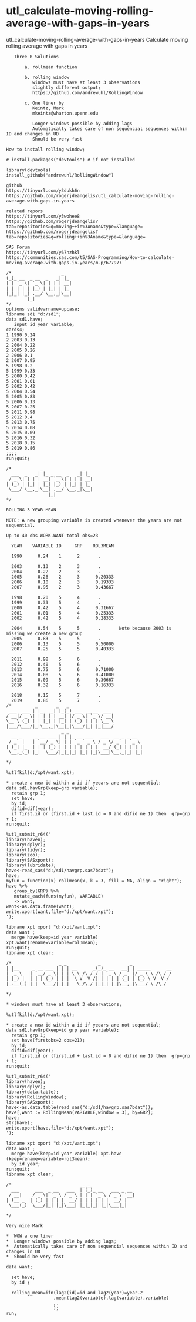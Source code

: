 # utl_calculate-moving-rolling-average-with-gaps-in-years
utl_calculate-moving-rolling-average-with-gaps-in-years
     Calculate moving rolling average with gaps in years                                                                                 
                                                                                                                                        
       Three R Solutions                                                                                                                  
                                                                                                                                        
           a. rollmean function                                                                                                         
                                                                                                                                        
           b. rolling window                                                                                                            
              windows must have at least 3 observations                                                                                 
              slightly different output;                                                                                                
              https://github.com/andrewuhl/RollingWindow                                                                                
                                                                                                                                        
           c. One liner by                                                                                                              
              Keintz, Mark                                                                                                              
              mkeintz@wharton.upenn.edu                                                                                                 
                                                                                                                                        
              Longer windows possible by adding lags                                                                                    
              Automatically takes care of non sequencial sequences within ID and changes in UD                                          
              Should be very fast                                                                                                       
                                                                                                                                        
    How to install rolling window;                                                                                                      
                                                                                                                                        
    # install.packages("devtools") # if not installed                                                                                   
                                                                                                                                        
    library(devtools)                                                                                                                   
    install_github("andrewuhl/RollingWindow")                                                                                           
                                                                                                                                        
    github                                                                                                                              
    https://tinyurl.com/y3dukh6n                                                                                                        
    https://github.com/rogerjdeangelis/utl_calculate-moving-rolling-average-with-gaps-in-years                                          
                                                                                                                                        
    related repors                                                                                                                      
    https://tinyurl.com/y3wohee8                                                                                                        
    https://github.com/rogerjdeangelis?tab=repositories&q=moving++in%3Aname&type=&language=                                             
    https://github.com/rogerjdeangelis?tab=repositories&q=rolling++in%3Aname&type=&language=                                            
                                                                                                                                        
    SAS Forum                                                                                                                           
    https://tinyurl.com/y67nzhkl                                                                                                        
    https://communities.sas.com/t5/SAS-Programming/How-to-calculate-moving-average-with-gaps-in-years/m-p/677977                        
                                                                                                                                        
    /*                   _                                                                                                              
    (_)_ __  _ __  _   _| |_                                                                                                            
    | | `_ \| `_ \| | | | __|                                                                                                           
    | | | | | |_) | |_| | |_                                                                                                            
    |_|_| |_| .__/ \__,_|\__|                                                                                                           
            |_|                                                                                                                         
    */                                                                                                                                  
    options validvarname=upcase;                                                                                                        
    libname sd1 "d:/sd1";                                                                                                               
    data sd1.have;                                                                                                                      
       input id year variable;                                                                                                          
    cards4;                                                                                                                             
    1 1990 0.24                                                                                                                         
    2 2003 0.13                                                                                                                         
    2 2004 0.22                                                                                                                         
    2 2005 0.26                                                                                                                         
    2 2006 0.1                                                                                                                          
    2 2007 0.95                                                                                                                         
    5 1998 0.2                                                                                                                          
    5 1999 0.33                                                                                                                         
    5 2000 0.42                                                                                                                         
    5 2001 0.01                                                                                                                         
    5 2002 0.42                                                                                                                         
    5 2004 0.54                                                                                                                         
    5 2005 0.83                                                                                                                         
    5 2006 0.13                                                                                                                         
    5 2007 0.25                                                                                                                         
    5 2011 0.98                                                                                                                         
    5 2012 0.4                                                                                                                          
    5 2013 0.75                                                                                                                         
    5 2014 0.08                                                                                                                         
    5 2015 0.09                                                                                                                         
    5 2016 0.32                                                                                                                         
    5 2018 0.15                                                                                                                         
    5 2019 0.86                                                                                                                         
    ;;;;                                                                                                                                
    run;quit;                                                                                                                           
                                                                                                                                        
    /*           _               _                                                                                                      
      ___  _   _| |_ _ __  _   _| |_                                                                                                    
     / _ \| | | | __| `_ \| | | | __|                                                                                                   
    | (_) | |_| | |_| |_) | |_| | |_                                                                                                    
     \___/ \__,_|\__| .__/ \__,_|\__|                                                                                                   
                    |_|                                                                                                                 
    */                                                                                                                                  
                                                                                                                                        
    ROLLING 3 YEAR MEAN                                                                                                                 
                                                                                                                                        
    NOTE: A new grouping variable is created whenever the years are not sequential.                                                     
                                                                                                                                        
    Up to 40 obs WORK.WANT total obs=23                                                                                                 
                                                                                                                                        
      YEAR    VARIABLE ID     GRP    ROL3MEAN                                                                                           
                                                                                                                                        
      1990      0.24    1      2       .                                                                                                
                                                                                                                                        
      2003      0.13    2      3       .                                                                                                
      2004      0.22    2      3       .                                                                                                
      2005      0.26    2      3      0.20333                                                                                           
      2006      0.10    2      3      0.19333                                                                                           
      2007      0.95    2      3      0.43667                                                                                           
                                                                                                                                        
      1998      0.20    5      4       .                                                                                                
      1999      0.33    5      4       .                                                                                                
      2000      0.42    5      4      0.31667                                                                                           
      2001      0.01    5      4      0.25333                                                                                           
      2002      0.42    5      4      0.28333                                                                                           
                                                                                                                                        
      2004      0.54    5      5       .       Note because 2003 is missing we create a new group                                       
      2005      0.83    5      5       .                                                                                                
      2006      0.13    5      5      0.50000                                                                                           
      2007      0.25    5      5      0.40333                                                                                           
                                                                                                                                        
      2011      0.98    5      6       .                                                                                                
      2012      0.40    5      6       .                                                                                                
      2013      0.75    5      6      0.71000                                                                                           
      2014      0.08    5      6      0.41000                                                                                           
      2015      0.09    5      6      0.30667                                                                                           
      2016      0.32    5      6      0.16333                                                                                           
                                                                                                                                        
      2018      0.15    5      7       .                                                                                                
      2019      0.86    5      7       .                                                                                                
    /*         _       _   _                                                                                                            
     ___  ___ | |_   _| |_(_) ___  _ __  ___                                                                                            
    / __|/ _ \| | | | | __| |/ _ \| `_ \/ __|                                                                                           
    \__ \ (_) | | |_| | |_| | (_) | | | \__ \                                                                                           
    |___/\___/|_|\__,_|\__|_|\___/|_| |_|___/                                                                                           
                         _ _                                                                                                            
      __ _     _ __ ___ | | |_ __ ___   ___  __ _ _ __                                                                                  
     / _` |   | `__/ _ \| | | `_ ` _ \ / _ \/ _` | `_ \                                                                                 
    | (_| |_  | | | (_) | | | | | | | |  __/ (_| | | | |                                                                                
     \__,_(_) |_|  \___/|_|_|_| |_| |_|\___|\__,_|_| |_|                                                                                
                                                                                                                                        
    */                                                                                                                                  
                                                                                                                                        
    %utlfkil(d:/xpt/want.xpt);                                                                                                          
                                                                                                                                        
    * create a new id within a id if yeears are not sequential;                                                                         
    data sd1.havGrp(keep=grp variable);                                                                                                 
      retain grp 1;                                                                                                                     
      set have;                                                                                                                         
      by id;                                                                                                                            
      difid=dif(year);                                                                                                                  
      if first.id or (first.id + last.id = 0 and difid ne 1) then  grp=grp + 1;                                                         
    run;quit;                                                                                                                           
                                                                                                                                        
    %utl_submit_r64('                                                                                                                   
    library(haven);                                                                                                                     
    library(dplyr);                                                                                                                     
    library(tidyr);                                                                                                                     
    library(zoo);                                                                                                                       
    library(SASxport);                                                                                                                  
    library(lubridate);                                                                                                                 
    have<-read_sas("d:/sd1/havgrp.sas7bdat");                                                                                           
    have;                                                                                                                               
    myfun = function(x) rollmean(x, k = 3, fill = NA, align = "right");                                                                 
    have %>%                                                                                                                            
       group_by(GRP) %>%                                                                                                                
       mutate_each(funs(myfun), VARIABLE)                                                                                               
       -> want;                                                                                                                         
    want<-as.data.frame(want);                                                                                                          
    write.xport(want,file="d:/xpt/want.xpt");                                                                                           
    ');                                                                                                                                 
                                                                                                                                        
    libname xpt xport "d:/xpt/want.xpt";                                                                                                
    data want ;                                                                                                                         
      merge have(keep=id year variable) xpt.want(rename=variable=rol3mean);                                                             
    run;quit;                                                                                                                           
    libname xpt clear;                                                                                                                  
                                                                                                                                        
    /*                  _ _            _           _                                                                                    
    | |__     _ __ ___ | | | __      _(_)_ __   __| | _____      __                                                                     
    | `_ \   | `__/ _ \| | | \ \ /\ / / | `_ \ / _` |/ _ \ \ /\ / /                                                                     
    | |_) |  | | | (_) | | |  \ V  V /| | | | | (_| | (_) \ V  V /                                                                      
    |_.__(_) |_|  \___/|_|_|   \_/\_/ |_|_| |_|\__,_|\___/ \_/\_/                                                                       
                                                                                                                                        
    */                                                                                                                                  
                                                                                                                                        
    * windows must have at least 3 observations;                                                                                        
                                                                                                                                        
    %utlfkil(d:/xpt/want.xpt);                                                                                                          
                                                                                                                                        
    * create a new id within a id if yeears are not sequential;                                                                         
    data sd1.havGrp(keep=id grp year variable);                                                                                         
      retain grp 1;                                                                                                                     
      set have(firstobs=2 obs=21);                                                                                                      
      by id;                                                                                                                            
      difid=dif(year);                                                                                                                  
      if first.id or (first.id + last.id = 0 and difid ne 1) then  grp=grp + 1;                                                         
    run;quit;                                                                                                                           
                                                                                                                                        
    %utl_submit_r64('                                                                                                                   
    library(haven);                                                                                                                     
    library(dplyr);                                                                                                                     
    library(data.table);                                                                                                                
    library(RollingWindow);                                                                                                             
    library(SASxport);                                                                                                                  
    have<-as.data.table(read_sas("d:/sd1/havgrp.sas7bdat"));                                                                            
    have[,want := RollingMean(VARIABLE,window = 3), by=GRP];                                                                            
    have;                                                                                                                               
    str(have);                                                                                                                          
    write.xport(have,file="d:/xpt/want.xpt");                                                                                           
    ');                                                                                                                                 
                                                                                                                                        
    libname xpt xport "d:/xpt/want.xpt";                                                                                                
    data want ;                                                                                                                         
      merge have(keep=id year variable) xpt.have (keep=rename=variable=rol3mean);                                                       
      by id year;                                                                                                                       
    run;quit;                                                                                                                           
    libname xpt clear;                                                                                                                  
                                                                                                                                        
    /*                           _ _                                                                                                    
      ___      ___  _ __   ___  | (_)_ __   ___ _ __                                                                                    
     / __|    / _ \| `_ \ / _ \ | | | `_ \ / _ \ `__|                                                                                   
    | (__ _  | (_) | | | |  __/ | | | | | |  __/ |                                                                                      
     \___(_)  \___/|_| |_|\___| |_|_|_| |_|\___|_|                                                                                      
                                                                                                                                        
    */                                                                                                                                  
                                                                                                                                        
    Very nice Mark                                                                                                                      
                                                                                                                                        
    *  WOW a one liner                                                                                                                  
    *  Longer windows possible by adding lags;                                                                                          
    *  Automatically takes care of non sequencial sequences within ID and changes in UD                                                 
    *  Should be very fast                                                                                                              
                                                                                                                                        
    data want;                                                                                                                          
                                                                                                                                        
      set have;                                                                                                                         
      by id ;                                                                                                                           
                                                                                                                                        
      rolling_mean=ifn(lag2(id)=id and lag2(year)=year-2                                                                                
                      ,mean(lag2(variable),lag(variable),variable)                                                                      
                      ,.                                                                                                                
                      );                                                                                                                
    run;                                                                                                                                
                                                                                                                                        
                                                                                                                                        
                                                                                                                                        
